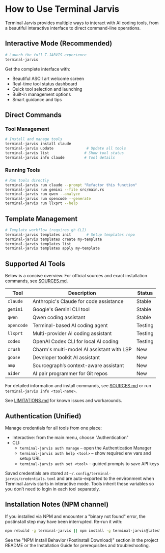 # How to Use Terminal Jarvis

Terminal Jarvis provides multiple ways to interact with AI coding tools, from a beautiful interactive interface to direct command-line operations.

## Interactive Mode (Recommended)

```bash
# Launch the full T.JARVIS experience
terminal-jarvis
```

Get the complete interface with:

- Beautiful ASCII art welcome screen
- Real-time tool status dashboard
- Quick tool selection and launching
- Built-in management options
- Smart guidance and tips

## Direct Commands

### Tool Management

```bash
# Install and manage tools
terminal-jarvis install claude
terminal-jarvis update               # Update all tools
terminal-jarvis list                # Show tool status
terminal-jarvis info claude         # Tool details
```

### Running Tools

```bash
# Run tools directly
terminal-jarvis run claude --prompt "Refactor this function"
terminal-jarvis run gemini --file src/main.rs
terminal-jarvis run qwen --analyze
terminal-jarvis run opencode --generate
terminal-jarvis run llxprt --help
```

## Template Management

```bash
# Template workflow (requires gh CLI)
terminal-jarvis templates init       # Setup templates repo
terminal-jarvis templates create my-template
terminal-jarvis templates list
terminal-jarvis templates apply my-template
```

## Supported AI Tools

Below is a concise overview. For official sources and exact installation commands, see [SOURCES.md](SOURCES.md).

| Tool       | Description                               | Status     |
| ---------- | ----------------------------------------- | ---------- |
| `claude`   | Anthropic's Claude for code assistance    | Stable     |
| `gemini`   | Google's Gemini CLI tool                  | Stable     |
| `qwen`     | Qwen coding assistant                     | Stable     |
| `opencode` | Terminal-based AI coding agent            | Testing    |
| `llxprt`   | Multi-provider AI coding assistant        | Testing    |
| `codex`    | OpenAI Codex CLI for local AI coding      | Testing    |
| `crush`    | Charm's multi-model AI assistant with LSP | New        |
| `goose`    | Developer toolkit AI assistant            | New        |
| `amp`      | Sourcegraph’s context-aware assistant     | New        |
| `aider`    | AI pair programmer for Git repos          | New        |

For detailed information and install commands, see [SOURCES.md](SOURCES.md) or run `terminal-jarvis info <tool-name>`.

See [LIMITATIONS.md](LIMITATIONS.md) for known issues and workarounds.

## Authentication (Unified)

Manage credentials for all tools from one place:

- Interactive: from the main menu, choose "Authentication"
- CLI:
	- `terminal-jarvis auth manage` – open the Authentication Manager
	- `terminal-jarvis auth help <tool>` – show required env vars and setup URL
	- `terminal-jarvis auth set <tool>` – guided prompts to save API keys

Saved credentials are stored at `~/.config/terminal-jarvis/credentials.toml` and are auto-exported to the environment when Terminal Jarvis starts in interactive mode. Tools inherit these variables so you don’t need to login in each tool separately.

## Installation Notes (NPM channel)

If you installed via NPM and encounter a "binary not found" error, the postinstall step may have been interrupted. Re-run it with:

```bash
npm rebuild -g terminal-jarvis || npm install -g terminal-jarvis@latest
```

See the "NPM Install Behavior (Postinstall Download)" section in the project README or the Installation Guide for prerequisites and troubleshooting.